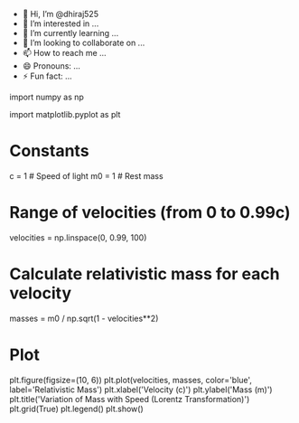 - 👋 Hi, I’m @dhiraj525
- 👀 I’m interested in ...
- 🌱 I’m currently learning ...
- 💞️ I’m looking to collaborate on ...
- 📫 How to reach me ...
- 😄 Pronouns: ...
- ⚡ Fun fact: ...

<!---
dhiraj525/dhiraj525 is a ✨ special ✨ repository because its `README.md` (this file) appears on your GitHub profile.
You can click the Preview link to take a look at your changes.
--->import numpy as np
import matplotlib.pyplot as plt

# Constants
c = 1  # Speed of light
m0 = 1  # Rest mass

# Range of velocities (from 0 to 0.99c)
velocities = np.linspace(0, 0.99, 100)

# Calculate relativistic mass for each velocity
masses = m0 / np.sqrt(1 - velocities**2)

# Plot
plt.figure(figsize=(10, 6))
plt.plot(velocities, masses, color='blue', label='Relativistic Mass')
plt.xlabel('Velocity (c)')
plt.ylabel('Mass (m)')
plt.title('Variation of Mass with Speed (Lorentz Transformation)')
plt.grid(True)
plt.legend()
plt.show()
